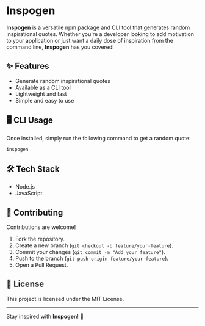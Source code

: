# Inspogen

**Inspogen** is a versatile npm package and CLI tool that generates random inspirational quotes. Whether you're a developer looking to add motivation to your application or just want a daily dose of inspiration from the command line, **Inspogen** has you covered!

## ✨ Features

- Generate random inspirational quotes
- Available as a CLI tool
- Lightweight and fast
- Simple and easy to use

## 🖥 CLI Usage

Once installed, simply run the following command to get a random quote:

```bash
inspogen
```

## 🛠 Tech Stack

- Node.js
- JavaScript

## 🤝 Contributing

Contributions are welcome!  
1. Fork the repository.  
2. Create a new branch (`git checkout -b feature/your-feature`).  
3. Commit your changes (`git commit -m "Add your feature"`).  
4. Push to the branch (`git push origin feature/your-feature`).  
5. Open a Pull Request.

## 📄 License

This project is licensed under the MIT License.

---

Stay inspired with **Inspogen**! 🌟

